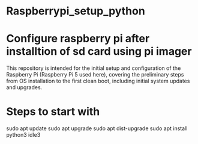# Raspberrypi_setup_python
# Configure raspberry pi after installtion of sd card using pi imager

This repository is intended for the initial setup and configuration of the Raspberry Pi (Raspberry Pi 5 used here), covering the preliminary steps from OS installation to the first clean boot, including initial system updates and upgrades.

# Steps to start with

sudo apt update
sudo apt upgrade
sudo apt dist-upgrade 
sudo apt install python3 idle3
